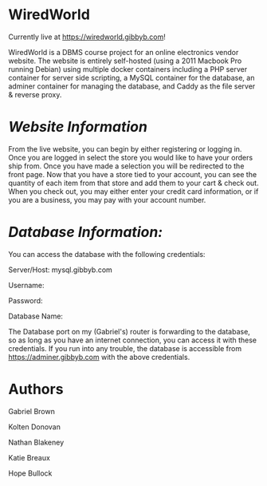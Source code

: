 # WiredWorld

Currently live at https://wiredworld.gibbyb.com!

WiredWorld is a DBMS course project for an online electronics vendor website. The website is entirely self-hosted (using a 2011 Macbook Pro running Debian)  using multiple docker containers including a PHP server container for server side scripting, a MySQL container for the database, an adminer container for managing the database, and Caddy as the file server & reverse proxy. 

# *Website Information*

From the live website, you can begin by either registering or logging in. Once you are logged in select the store you would like to have your orders ship from. Once you have made a selection you will be redirected to the front page. Now that you have a store tied to your account, you can see the quantity of each item from that store and add them to your cart & check out. When you check out, you may either enter your credit card information, or if you are a business, you may pay with your account number. 

# *Database Information:* 

You can access the database with the following credentials:

Server/Host: mysql.gibbyb.com

Username: 

Password:

Database Name:

The Database port on my (Gabriel's) router is forwarding to the database, so as long as you have an internet connection, you can access it with these credentials. If you run into any trouble, the database is accessible from https://adminer.gibbyb.com with the above credentials. 

# Authors

Gabriel Brown

Kolten Donovan

Nathan Blakeney

Katie Breaux

Hope Bullock

